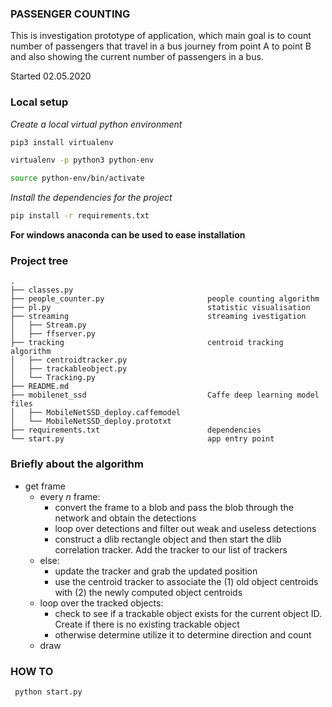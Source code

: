 ### PASSENGER COUNTING

This is investigation prototype of application, which main goal is to count number of passengers that travel in  a bus journey from point A to point B and also showing the current number of passengers in a bus.

Started 02.05.2020

### Local setup
*Create a local virtual python environment*
```bash
pip3 install virtualenv

virtualenv -p python3 python-env

source python-env/bin/activate
```

*Install the dependencies for the project*

```bash
pip install -r requirements.txt
```

**For windows anaconda can be used to ease installation**

### Project tree
```
.
├── classes.py
├── people_counter.py                       people counting algorithm
├── pl.py                                   statistic visualisation
├── streaming                               streaming ivestigation
│   ├── Stream.py
│   ├── ffserver.py
├── tracking                                centroid tracking algorithm
│   ├── centroidtracker.py
│   ├── trackableobject.py
│   └── Tracking.py
├── README.md   
├── mobilenet_ssd                           Caffe deep learning model files
│   ├── MobileNetSSD_deploy.caffemodel
│   └── MobileNetSSD_deploy.prototxt             
├── requirements.txt                        dependencies
└── start.py                                app entry point
```

### Briefly about the algorithm
- get frame
    - every *n* frame:
        - convert the frame to a blob and pass the blob through the network and obtain the detections
        - loop over detections and filter out weak and useless detections
        - construct a dlib rectangle object and then start the dlib correlation tracker. Add the tracker to our list of trackers
    - else:
        - update the tracker and grab the updated position
        - use the centroid tracker to associate the (1) old object centroids with (2) the newly computed object centroids
    - loop over the tracked objects:
        - check to see if a trackable object exists for the current object ID. Create if there is no existing trackable object
        - otherwise determine utilize it to determine direction and count 
    - draw
### HOW TO

```bash
 python start.py
```

